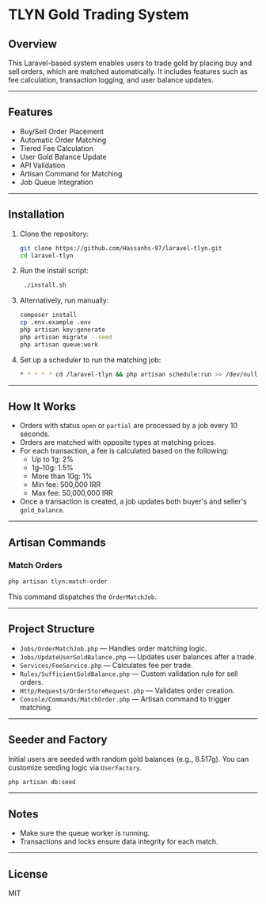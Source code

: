 # TLYN Gold Trading System

## Overview

This Laravel-based system enables users to trade gold by placing buy and sell orders, which are matched automatically. It includes features such as fee calculation, transaction logging, and user balance updates.

---

## Features

- Buy/Sell Order Placement
- Automatic Order Matching
- Tiered Fee Calculation
- User Gold Balance Update
- API Validation
- Artisan Command for Matching
- Job Queue Integration

---

## Installation

1. Clone the repository:
   ```bash
   git clone https://github.com/Hassanhs-97/laravel-tlyn.git
   cd laravel-tlyn
   ```

2. Run the install script:
   ```bash
    ./install.sh
   ```

3. Alternatively, run manually:
   ```bash
   composer install
   cp .env.example .env
   php artisan key:generate
   php artisan migrate --seed
   php artisan queue:work
   ```

4. Set up a scheduler to run the matching job:
   ```bash
   * * * * * cd /laravel-tlyn && php artisan schedule:run >> /dev/null 2>&1
   ```

---

## How It Works

- Orders with status `open` or `partial` are processed by a job every 10 seconds.
- Orders are matched with opposite types at matching prices.
- For each transaction, a fee is calculated based on the following:
  - Up to 1g: 2%
  - 1g–10g: 1.5%
  - More than 10g: 1%
  - Min fee: 500,000 IRR
  - Max fee: 50,000,000 IRR
- Once a transaction is created, a job updates both buyer's and seller's `gold_balance`.

---

## Artisan Commands

### Match Orders

```bash
php artisan tlyn:match-order
```

This command dispatches the `OrderMatchJob`.

---

## Project Structure

- `Jobs/OrderMatchJob.php` — Handles order matching logic.
- `Jobs/UpdateUserGoldBalance.php` — Updates user balances after a trade.
- `Services/FeeService.php` — Calculates fee per trade.
- `Rules/SufficientGoldBalance.php` — Custom validation rule for sell orders.
- `Http/Requests/OrderStoreRequest.php` — Validates order creation.
- `Console/Commands/MatchOrder.php` — Artisan command to trigger matching.

---

## Seeder and Factory

Initial users are seeded with random gold balances (e.g., 8.517g). You can customize seeding logic via `UserFactory`.

```bash
php artisan db:seed
```

---

## Notes

- Make sure the queue worker is running.
- Transactions and locks ensure data integrity for each match.

---

## License

MIT
